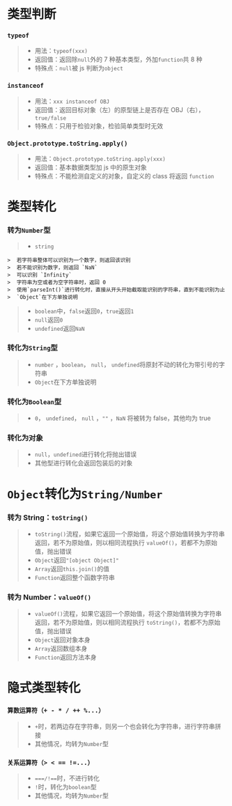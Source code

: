 # 类型判断

### `typeof`

> - 用法：`typeof(xxx)`
> - 返回值：返回除`null`外的 7 种基本类型，外加`function`共 8 种
> - 特殊点：`null`被 js 判断为`object`

### `instanceof`

> - 用法：`xxx instanceof OBJ`
> - 返回值：返回目标对象（左）的原型链上是否存在 OBJ（右），`true/false`
> - 特殊点：只用于检验对象，检验简单类型时无效

### `Object.prototype.toString.apply()`

> - 用法：`Object.prototype.toString.apply(xxx)`
> - 返回值：基本数据类型加 js 中的原生对象
> - 特殊点：不能检测自定义的对象，自定义的 class 将返回 `function`

# 类型转化

### 转为`Number`型

> - `string`

    >  若字符串整体可以识别为一个数字，则返回该识别
    >  若不能识别为数字，则返回 `NaN`
    >  可以识别 `Infinity`
    >  字符串为空或者为空字符串时，返回 0
    >  使用`parseInt()`进行转化时，直接从开头开始截取能识别的字符串，直到不能识别为止
    >  `Object`在下方单独说明

> - `boolean`中，`false`返回`0`，`true`返回`1`
> - `null`返回`0`
> - `undefined`返回`NaN`

### 转化为`String`型

> - `number` ，`boolean`， `null`， `undefined`将原封不动的转化为带引号的字符串
> - `Object`在下方单独说明

### 转化为`Boolean`型

> - `0`， `undefined`， `null` ，`""` ，`NaN` 将被转为 false，其他均为 true

### 转化为对象

> - `null`，`undefined`进行转化将抛出错误
> - 其他型进行转化会返回包装后的对象

# `Object`转化为`String/Number`

### 转为 String：`toString()`

> - `toString()`流程，如果它返回一个原始值，将这个原始值转换为字符串返回，若不为原始值，则以相同流程执行 `valueOf()`，若都不为原始值，抛出错误
> - `Object`返回`"[object Object]"`
> - `Array`返回`this.join()`的值
> - `Function`返回整个函数字符串

### 转为 Number：`valueOf()`

> - `valueOf()`流程，如果它返回一个原始值，将这个原始值转换为字符串返回，若不为原始值，则以相同流程执行 `toString()`，若都不为原始值，抛出错误
> - `Object`返回对象本身
> - `Array`返回数组本身
> - `Function`返回方法本身

# 隐式类型转化

### `算数运算符（+ - * / ++ %...）`

> - `+`时，若两边存在字符串，则另一个也会转化为字符串，进行字符串拼接
> - 其他情况，均转为`Number`型

### `关系运算符（> < == !=...）`

> - `===/!==`时，不进行转化
> - `!`时，转化为`boolean`型
> - 其他情况，均转为`Number`型
